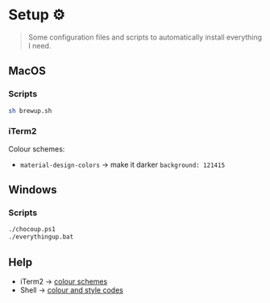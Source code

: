 # Setup :gear:

> Some configuration files and scripts to automatically install everything I need.

## MacOS

### Scripts

```bash
sh brewup.sh
```

### iTerm2

Colour schemes:

- `material-design-colors` &rarr; make it darker `background: 121415`

## Windows

### Scripts

```bash
./chocoup.ps1
./everythingup.bat
```

## Help

- iTerm2 &rarr; [colour schemes](https://iterm2colorschemes.com/)
- Shell &rarr; [colour and style codes](https://arkit.co.in/coloring-style-text-shell-scripting/)
